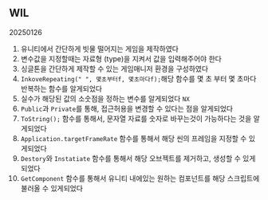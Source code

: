 ## WIL 
20250126
 1. 유니티에서 간단하게 빗물 떨어지는 게임을 제작하였다
 2. 변수값을 지정할때는 자료형 (type)을 지켜서 값을 입력해주어야 한다
 3. 싱글톤을 간단하게 제작할 수 있는 게임매니저 환경을 구성하였다
 4. `InkoveRepeating(" ", 몇초부터f, 몇초마다f);`해당 함수를 몇 초 부터 몇 초마다 반복하는 함수를 알게되었다
 5. 실수가 해당된 값의 소숫점을 정하는 변수를 알게되었다 `NX`
 6. `Public`과 `Private`를 통해, 접근허용을 변경할 수 있다는 점을 알게되었다
 7. `ToString();` 함수를 통해서, 문자열 자료를 숫자로 바꾸는것이 가능하다는 것을 알게되었다
 8. `Application.targetFrameRate` 함수를 통해서 해당 씬의 프레임을 지정할 수 있게되었다
 9. `Destory`와 `Instatiate` 함수를 통해서 해당 오브젝트를 제거하고, 생성할 수 있게되었다
 10. `GetComponent` 함수를 통해서 유니티 내에있는 원하는 컴포넌트를 해당 스크립트에 불러올 수 있게되었다
